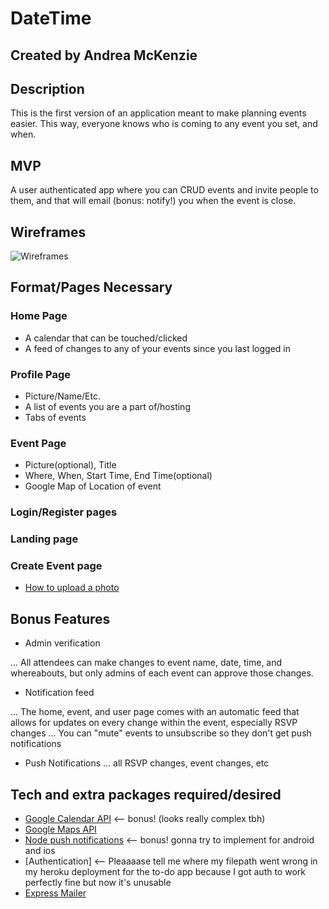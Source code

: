 # DateTime
## Created by Andrea McKenzie

## Description

This is the first version of an application meant to make planning events easier. This way, everyone knows who is coming to any event you set, and when. 

## MVP

A user authenticated app where you can CRUD events and invite people to them, and that will email (bonus: notify!) you when the event is close.  

## Wireframes

![Wireframes](public/images/wireframes.png) 

## Format/Pages Necessary

### Home Page
  * A calendar that can be touched/clicked
  * A feed  of changes to any of your events since you last logged in

### Profile Page
  * Picture/Name/Etc.
  * A list of events you are a part of/hosting
  * Tabs of events 

### Event Page
  * Picture(optional), Title
  * Where, When, Start Time, End Time(optional)
  * Google Map of Location of event

### Login/Register pages

### Landing page 

### Create Event page
- [How to upload a photo](https://stackoverflow.com/questions/31353703/how-to-upload-image-file-from-computer-and-set-as-div-background-image-using-jqu)



## Bonus Features

  * Admin verification

... All attendees can make changes to event name, date, time, and whereabouts, but only admins of each event can approve those changes. 

  * Notification feed

... The home, event, and user page comes with an automatic  feed that allows for updates on every change within the event, especially RSVP changes
... You can "mute" events to unsubscribe so they don't get push notifications 

  * Push Notifications 
... all RSVP changes, event changes, etc

## Tech and extra packages required/desired

- [Google Calendar API](https://developers.google.com/google-apps/calendar/quickstart/nodejs) <-- bonus! (looks really complex tbh)
- [Google Maps API](https://developers.google.com/maps/documentation/embed/guide)
- [Node push notifications](https://www.npmjs.com/package/node-pushnotifications) <-- bonus! gonna try to implement for android and ios
- [Authentication] <-- Pleaaaase tell me where my filepath went wrong in my heroku deployment for the to-do app because I got auth to work perfectly fine but now it's unusable
- [Express Mailer](https://www.npmjs.com/package/express-mailer)
